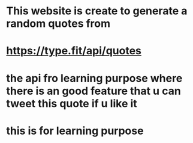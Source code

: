 # This website is create to generate a random quotes from 
# https://type.fit/api/quotes
# the api fro learning purpose where there is an good feature that u can tweet this quote if u like it 

# this is for learning purpose 
